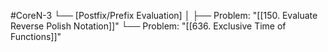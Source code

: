 #CoreN-3
└── [Postfix/Prefix Evaluation]
    │
    ├── Problem: "[[150. Evaluate Reverse Polish Notation]]"
    └── Problem: "[[636. Exclusive Time of Functions]]"